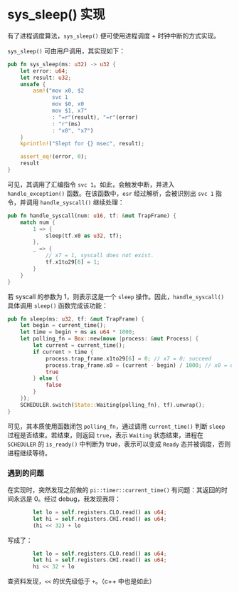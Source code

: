 # sys_sleep() 实现

有了进程调度算法，`sys_sleep()` 便可使用进程调度 + 时钟中断的方式实现。

`sys_sleep()` 可由用户调用，其实现如下：

```rust
pub fn sys_sleep(ms: u32) -> u32 {
    let error: u64;
    let result: u32;
    unsafe {
        asm!("mov x0, $2
              svc 1
              mov $0, x0
              mov $1, x7"
              : "=r"(result), "=r"(error)
              : "r"(ms)
              : "x0", "x7")
    }
    kprintln!("Slept for {} msec", result);

    assert_eq!(error, 0);
    result
}
```

可见，其调用了汇编指令 `svc 1`。如此，会触发中断，并进入 `handle_exception()` 函数。在该函数中，`esr` 经过解析，会被识别出 `svc 1` 指令，并调用 `handle_syscall()` 继续处理：

```rust
pub fn handle_syscall(num: u16, tf: &mut TrapFrame) {
    match num {
        1 => {
            sleep(tf.x0 as u32, tf);
        },
        _ => {
            // x7 = 1, syscall does not exist.
            tf.x1to29[6] = 1;
        }
    }
}
```

若 syscall 的参数为 1，则表示这是一个 `sleep` 操作。因此，`handle_syscall()` 具体调用 `sleep()` 函数完成该功能：

```rust
pub fn sleep(ms: u32, tf: &mut TrapFrame) {
    let begin = current_time();
    let time = begin + ms as u64 * 1000;
    let polling_fn = Box::new(move |process: &mut Process| {
        let current = current_time();
        if current > time {
            process.trap_frame.x1to29[6] = 0; // x7 = 0; succeed
            process.trap_frame.x0 = (current - begin) / 1000; // x0 = elapsed time in ms
            true
        } else {
            false
        }
    });
    SCHEDULER.switch(State::Waiting(polling_fn), tf).unwrap();
}
```

可见，其本质使用函数闭包 `polling_fn`，通过调用 `current_time()` 判断 `sleep` 过程是否结束。若结束，则返回 `true`，表示 `Waiting` 状态结束，进程在 `SCHEDULER` 的 `is_ready()` 中判断为 true，表示可以变成 `Ready` 态并被调度，否则进程继续等待。

### 遇到的问题

在实现时，突然发现之前做的 `pi::timer::current_time()` 有问题：其返回的时间永远是 0。经过 debug，我发现我将：

```rust
        let lo = self.registers.CLO.read() as u64;
        let hi = self.registers.CHI.read() as u64;
        (hi << 32) + lo
```

写成了：

```rust
        let lo = self.registers.CLO.read() as u64;
        let hi = self.registers.CHI.read() as u64;
        hi << 32 + lo
```

查资料发现，`<<` 的优先级低于 `+`。（c++ 中也是如此）